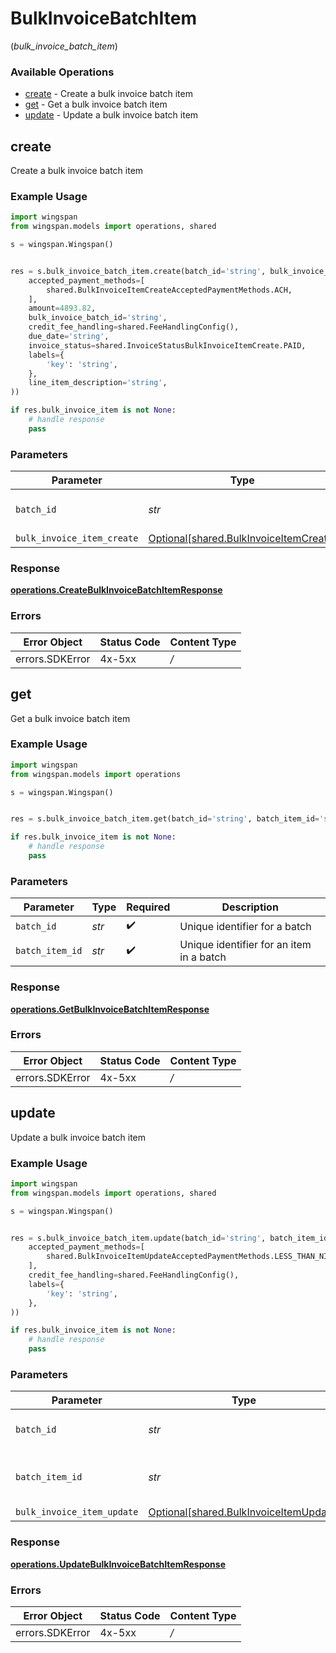 # BulkInvoiceBatchItem
(*bulk_invoice_batch_item*)

### Available Operations

* [create](#create) - Create a bulk invoice batch item
* [get](#get) - Get a bulk invoice batch item
* [update](#update) - Update a bulk invoice batch item

## create

Create a bulk invoice batch item

### Example Usage

```python
import wingspan
from wingspan.models import operations, shared

s = wingspan.Wingspan()


res = s.bulk_invoice_batch_item.create(batch_id='string', bulk_invoice_item_create=shared.BulkInvoiceItemCreate(
    accepted_payment_methods=[
        shared.BulkInvoiceItemCreateAcceptedPaymentMethods.ACH,
    ],
    amount=4893.82,
    bulk_invoice_batch_id='string',
    credit_fee_handling=shared.FeeHandlingConfig(),
    due_date='string',
    invoice_status=shared.InvoiceStatusBulkInvoiceItemCreate.PAID,
    labels={
        'key': 'string',
    },
    line_item_description='string',
))

if res.bulk_invoice_item is not None:
    # handle response
    pass
```

### Parameters

| Parameter                                                                              | Type                                                                                   | Required                                                                               | Description                                                                            |
| -------------------------------------------------------------------------------------- | -------------------------------------------------------------------------------------- | -------------------------------------------------------------------------------------- | -------------------------------------------------------------------------------------- |
| `batch_id`                                                                             | *str*                                                                                  | :heavy_check_mark:                                                                     | Unique identifier for a batch                                                          |
| `bulk_invoice_item_create`                                                             | [Optional[shared.BulkInvoiceItemCreate]](../../models/shared/bulkinvoiceitemcreate.md) | :heavy_minus_sign:                                                                     | N/A                                                                                    |


### Response

**[operations.CreateBulkInvoiceBatchItemResponse](../../models/operations/createbulkinvoicebatchitemresponse.md)**
### Errors

| Error Object    | Status Code     | Content Type    |
| --------------- | --------------- | --------------- |
| errors.SDKError | 4x-5xx          | */*             |

## get

Get a bulk invoice batch item

### Example Usage

```python
import wingspan
from wingspan.models import operations

s = wingspan.Wingspan()


res = s.bulk_invoice_batch_item.get(batch_id='string', batch_item_id='string')

if res.bulk_invoice_item is not None:
    # handle response
    pass
```

### Parameters

| Parameter                                | Type                                     | Required                                 | Description                              |
| ---------------------------------------- | ---------------------------------------- | ---------------------------------------- | ---------------------------------------- |
| `batch_id`                               | *str*                                    | :heavy_check_mark:                       | Unique identifier for a batch            |
| `batch_item_id`                          | *str*                                    | :heavy_check_mark:                       | Unique identifier for an item in a batch |


### Response

**[operations.GetBulkInvoiceBatchItemResponse](../../models/operations/getbulkinvoicebatchitemresponse.md)**
### Errors

| Error Object    | Status Code     | Content Type    |
| --------------- | --------------- | --------------- |
| errors.SDKError | 4x-5xx          | */*             |

## update

Update a bulk invoice batch item

### Example Usage

```python
import wingspan
from wingspan.models import operations, shared

s = wingspan.Wingspan()


res = s.bulk_invoice_batch_item.update(batch_id='string', batch_item_id='string', bulk_invoice_item_update=shared.BulkInvoiceItemUpdate(
    accepted_payment_methods=[
        shared.BulkInvoiceItemUpdateAcceptedPaymentMethods.LESS_THAN_NIL_GREATER_THAN_,
    ],
    credit_fee_handling=shared.FeeHandlingConfig(),
    labels={
        'key': 'string',
    },
))

if res.bulk_invoice_item is not None:
    # handle response
    pass
```

### Parameters

| Parameter                                                                              | Type                                                                                   | Required                                                                               | Description                                                                            |
| -------------------------------------------------------------------------------------- | -------------------------------------------------------------------------------------- | -------------------------------------------------------------------------------------- | -------------------------------------------------------------------------------------- |
| `batch_id`                                                                             | *str*                                                                                  | :heavy_check_mark:                                                                     | Unique identifier for a batch                                                          |
| `batch_item_id`                                                                        | *str*                                                                                  | :heavy_check_mark:                                                                     | Unique identifier for an item in a batch                                               |
| `bulk_invoice_item_update`                                                             | [Optional[shared.BulkInvoiceItemUpdate]](../../models/shared/bulkinvoiceitemupdate.md) | :heavy_minus_sign:                                                                     | N/A                                                                                    |


### Response

**[operations.UpdateBulkInvoiceBatchItemResponse](../../models/operations/updatebulkinvoicebatchitemresponse.md)**
### Errors

| Error Object    | Status Code     | Content Type    |
| --------------- | --------------- | --------------- |
| errors.SDKError | 4x-5xx          | */*             |
